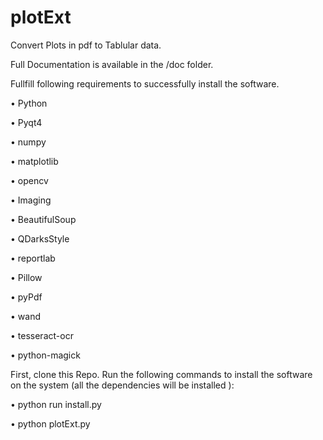 # plotExt
Convert Plots in pdf to Tablular data.

Full Documentation is available in the /doc folder.

Fullfill following requirements to successfully install the software.

• Python

• Pyqt4

• numpy

• matplotlib

• opencv

• Imaging

• BeautifulSoup

• QDarksStyle

• reportlab

• Pillow

• pyPdf

• wand

• tesseract-ocr

• python-magick


First, clone this Repo. Run the following commands to install the software on the system (all the dependencies will be installed ):

• python run install.py

• python plotExt.py
